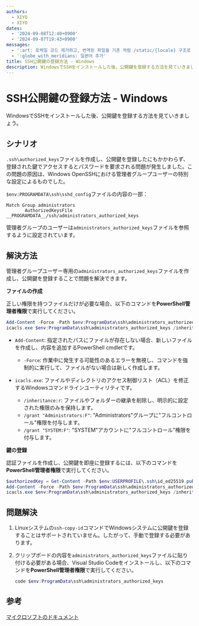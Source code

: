 ```yaml
---
authors:
  - XIYO
  - XIYO
dates:
  - '2024-09-08T12:40+0900'
  - '2024-09-07T19:43+0900'
messages:
  - ':art: 로케일 코드 제거하고, 번역된 파일을 기존 처럼 /static/{locale} 구조로 저장'
  - ':globe_with_meridians: 일본어 추가'
title: SSH公開鍵の登録方法 - Windows
description: WindowsでSSHをインストールした後、公開鍵を登録する方法を見ていきましょう。
---
```

# SSH公開鍵の登録方法 - Windows

WindowsでSSHをインストールした後、公開鍵を登録する方法を見ていきましょう。

## シナリオ

`.ssh\authorized_keys`ファイルを作成し、公開鍵を登録したにもかかわらず、登録された鍵でアクセスするとパスワードを要求される問題が発生しました。この問題の原因は、Windows OpenSSHにおける管理者グループユーザーの特別な設定によるものでした。

`$env:PROGRAMDATA\ssh\sshd_config`ファイルの内容の一部：

```text
Match Group administrators
       AuthorizedKeysFile __PROGRAMDATA__/ssh/administrators_authorized_keys
```

管理者グループのユーザーは`administrators_authorized_keys`ファイルを参照するように設定されています。

## 解決方法

管理者グループユーザー専用の`administrators_authorized_keys`ファイルを作成し、公開鍵を登録することで問題を解決できます。

**ファイルの作成**

正しい権限を持つファイルだけが必要な場合、以下のコマンドを**PowerShell管理者権限**で実行してください。

```powershell
Add-Content -Force -Path $env:ProgramData\ssh\administrators_authorized_keys -Value $null;
icacls.exe $env:ProgramData\ssh\administrators_authorized_keys /inheritance:r /grant "Administrators:F" /grant "SYSTEM:F"
```

- `Add-Content`: 指定されたパスにファイルが存在しない場合、新しいファイルを作成し、内容を追加するPowerShell cmdletです。

  - `-Force`: 作業中に発生する可能性のあるエラーを無視し、コマンドを強制的に実行して、ファイルがない場合は新しく作成します。

- `icacls.exe`: ファイルやディレクトリのアクセス制御リスト（ACL）を修正するWindowsコマンドラインユーティリティです。
  - `/inheritance:r`: ファイルやフォルダーの継承を削除し、明示的に設定された権限のみを保持します。
  - `/grant "Administrators:F"`: "Administrators"グループに"フルコントロール"権限を付与します。
  - `/grant "SYSTEM:F"`: "SYSTEM"アカウントに"フルコントロール"権限を付与します。

**鍵の登録**

認証ファイルを作成し、公開鍵を即座に登録するには、以下のコマンドを**PowerShell管理者権限**で実行してください。

```powershell
$authorizedKey = Get-Content -Path $env:USERPROFILE\.ssh\id_ed25519.pub
Add-Content -Force -Path $env:ProgramData\ssh\administrators_authorized_keys -Value $authorizedKey
icacls.exe $env:ProgramData\ssh\administrators_authorized_keys /inheritance:r /grant "Administrators:F" /grant "SYSTEM:F"
```

## 問題解決

1. Linuxシステムの`ssh-copy-id`コマンドでWindowsシステムに公開鍵を登録することはサポートされていません。したがって、手動で登録する必要があります。

2. クリップボードの内容を`administrators_authorized_keys`ファイルに貼り付ける必要がある場合、Visual Studio Codeをインストールし、以下のコマンドを**PowerShell管理者権限**で実行してください。

   ```powershell
   code $env:ProgramData\ssh\administrators_authorized_keys
   ```

## 参考

[マイクロソフトのドキュメント](https://learn.microsoft.com/en-us/windows-server/administration/openssh/openssh_keymanagement)

